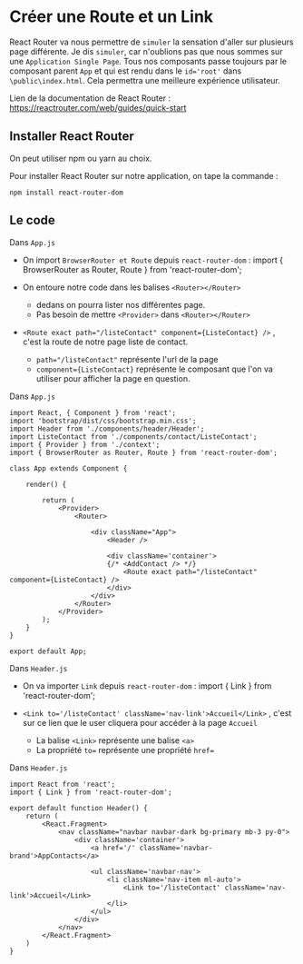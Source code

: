 # Créer une Route et un Link

React Router va nous permettre de `simuler` la sensation d'aller sur plusieurs page différente. Je dis  `simuler`, car n'oublions pas que nous sommes sur une `Application Single Page`. 
Tous nos composants passe toujours par le composant parent `App` et qui est rendu dans le `id='root'` dans `\public\index.html`.
Cela permettra une meilleure expérience utilisateur.

Lien de la documentation de React Router : https://reactrouter.com/web/guides/quick-start

## Installer React Router

On peut utiliser npm ou yarn au choix.

Pour installer React Router sur notre application, on tape la commande :

    npm install react-router-dom

## Le code

Dans `App.js`

- On import `BrowserRouter et Route` depuis `react-router-dom` : import { BrowserRouter as Router, Route } from 'react-router-dom';

- On entoure notre code dans les balises `<Router></Router>`

    - dedans on pourra lister nos différentes page. 
    - Pas besoin de mettre `<Provider>` dans `<Router></Router>`

- `<Route exact path="/listeContact" component={ListeContact} />` , c'est la route de notre page liste de contact. 
    
    - `path="/listeContact"` représente l'url de la page
    - `component={ListeContact}` représente le composant que l'on va utiliser pour afficher la page en question.


Dans `App.js`

    import React, { Component } from 'react';
    import 'bootstrap/dist/css/bootstrap.min.css';
    import Header from './components/header/Header';
    import ListeContact from './components/contact/ListeContact';
    import { Provider } from './context';
    import { BrowserRouter as Router, Route } from 'react-router-dom';

    class App extends Component {

        render() {

            return (
                <Provider>
                    <Router>

                        <div className="App">
                            <Header />

                            <div className='container'>
                            {/* <AddContact /> */}
                                <Route exact path="/listeContact" component={ListeContact} />
                            </div>
                        </div>
                    </Router>
                </Provider>
            ); 
        }
    }

    export default App;

Dans `Header.js`

- On va importer `Link` depuis `react-router-dom` : import { Link } from 'react-router-dom';

- `<Link to='/listeContact' className='nav-link'>Accueil</Link>` , c'est sur ce lien que le user cliquera pour accéder à la page `Accueil`

    - La balise `<Link>` représente une balise `<a>`
    - La propriété `to=` représente une propriété `href=`


Dans `Header.js`

    import React from 'react';
    import { Link } from 'react-router-dom';

    export default function Header() {
        return (
            <React.Fragment>
                <nav className="navbar navbar-dark bg-primary mb-3 py-0">
                    <div className='container'>
                        <a href='/' className='navbar-brand'>AppContacts</a>

                        <ul className='navbar-nav'>
                            <li className='nav-item ml-auto'>
                                <Link to='/listeContact' className='nav-link'>Accueil</Link>
                            </li>
                        </ul>
                    </div>
                </nav>
            </React.Fragment>
        )
    }

